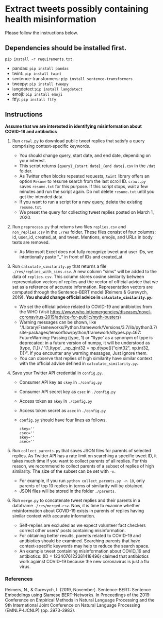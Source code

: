 # Extract tweets possibly containing health misinformation

Please follow the instructions below. 

## Dependencies should be installed first.

```
pip install -r requirements.txt
```

- pandas: `pip install pandas`
- twint: `pip install twint`
- sentence-transformers: `pip install sentence-transformers`
- tweepy: `pip install tweepy`
- langdetect:`pip install langdetect`
- emoji: `pip install emoji`
- ftfy: `pip install ftfy`

## Instructions

**Assume that we are interested in identifying misinformation about COVID-19 and antibiotics**

1) Run `crawl.py` to download public tweet replies that satisfy a query comprising context-specific keywords.
    * You should change query, start date, and end date, depending on your interest. 
    * This script returns `{query}_{start date}_{end date}.csv` in the `/dat` folder.   
    * As Twitter often blocks repeated requests, `twint` library offers an option `Resume` to resume search from the last scroll ID. `crawl.py` saves `resume.txt` for this purpose. If this script stops, wait a few minutes and run the script again. Do not delete `resume.txt` until you get the intended data.
    * If you want to run a script for a new query, delete the existing `resume.txt`.
    * We preset the query for collecting tweet replies posted on March 1, 2020.

2) Run `preprocess.py` that returns two files `replies.csv` and `non_replies.csv` in the `./res` folder. These files consist of four columns: id, user_id, created_at, and tweet. Mentions, emojis, and URLs in body texts are removed.
    * As Microsoft Excel does not fully recognize tweet and user IDs, we intentionally paste "_" in front of IDs and created_at. 

3) Run `calculate_similarity.py` that returns a file `./res/replies_with_sims.csv`. A new column "sims" will be added to the data of `replies.csv`. This column stores cosine similarity between representation vectors of replies and the vector of official advice that we set as a reference of accurate information. Representation vectors are computed through the Sentence-BERT model (Reimers & Gurevych, 2019). **You should change official advice in `calculate_similarity.py`.**
    * We set the official advice related to COVID-19 and antibiotics from the WHO (Visit https://www.who.int/emergencies/diseases/novel-coronavirus-2019/advice-for-public/myth-busters)
    * Warning messages can be shown, like "/Library/Frameworks/Python.framework/Versions/3.7/lib/python3.7/site-packages/tensorflow/python/framework/dtypes.py:467: FutureWarning: Passing (type, 1) or '1type' as a synonym of type is deprecated; in a future version of numpy, it will be understood as (type, (1,)) / '(1,)type'.
  _np_qint32 = np.dtype([("qint32", np.int32, 1)])". If you encounter any warning messages, Just ignore them. 
    * You can observe that replies of high similarity have similar context with the official advice defined in `calculate_similarity.py`.
    
4) Save your Twitter API credential in `config.py`.
    * Consumer API key as `ckey` in `./config.py`
    * Consumer API secret key as `csec` in `./config.py`
    * Access token as `akey` in `./config.py`
    * Access token secret as `asec` in `./config.py`
    * `config.py` should have four lines as follows.
    
      ```
      ckey=''
      csec=''
      akey=''
      asec=''
      ```
  
5) Run `collect_parents.py` that saves JSON files for parents of selected replies. As Twitter API has a rate limit on searching a specific tweet ID, it takes much time if you want to collect parents of all replies. For this reason, we recommend to collect parents of a subset of replies of high similarity. The size of the subset can be set with `-n`.
    * For example, if you run `python collect_parents.py -n 10`, only parents of top 10 replies in terms of similarity will be obtained.
    * JSON files will be stored in the folder `./parents`.        

6) Run `merge.py` to concatenate tweet replies and their parents in a dataframe `./res/merged.csv`. Now, it is time to examine whether misinformation about COVID-19 exists in parents of replies having similar context with accurate information. 
    * Self-replies are excluded as we expect volunteer fact checkers correct other users' posts containing misinformation. 
    * For obtaining better results, parents related to COVID-19 and antibiotics should be examined. Searching parents that have context-specific keywords may help to reduce the search space.
    * An example tweet containing misinformation about COVID_19 and antibiotics: (ID = 1234076122381418496) claimed that antibiotics work against COVID-19 because the new coronavirus is just a flu virus. 

### References
Reimers, N., & Gurevych, I. (2019, November). Sentence-BERT: Sentence Embeddings using Siamese BERT-Networks. In Proceedings of the 2019 Conference on Empirical Methods in Natural Language Processing and the 9th International Joint Conference on Natural Language Processing (EMNLP-IJCNLP) (pp. 3973-3983).
